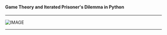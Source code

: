 #### Game Theory and Iterated Prisoner's Dilemma in Python

---

![IMAGE](https://upload.wikimedia.org/wikipedia/en/8/84/Liar_Game_vol01.jpg)

---

